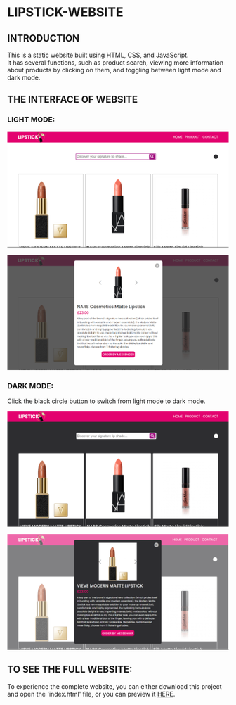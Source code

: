 # LIPSTICK-WEBSITE

## INTRODUCTION

This is a static website built using HTML, CSS, and JavaScript.  
It has several functions, such as product search, viewing more information about products by clicking on them, and toggling between light mode and dark mode.

## THE INTERFACE OF WEBSITE

### LIGHT MODE:

![Demo 1](interface-img/light-mode-1.png)

![Demo 2](interface-img/light-mode-2.png)

### DARK MODE:

Click the black circle button to switch from light mode to dark mode.

![Demo 2](interface-img/dark-mode-1.png)

![Demo 2](interface-img/dark-mode-2.png)

## TO SEE THE FULL WEBSITE:

To experience the complete website, you can either download this project and open the 'index.html' file, or you can preview it [HERE](https://lipstickwebsite.netlify.app/).
